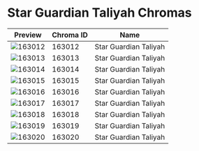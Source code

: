 # Star Guardian Taliyah Chromas



| Preview | Chroma ID | Name |
|---------|-----------|------|
| ![163012](https://raw.communitydragon.org/latest/plugins/rcp-be-lol-game-data/global/default/v1/champion-chroma-images/163/163012.png) | 163012 | Star Guardian Taliyah |
| ![163013](https://raw.communitydragon.org/latest/plugins/rcp-be-lol-game-data/global/default/v1/champion-chroma-images/163/163013.png) | 163013 | Star Guardian Taliyah |
| ![163014](https://raw.communitydragon.org/latest/plugins/rcp-be-lol-game-data/global/default/v1/champion-chroma-images/163/163014.png) | 163014 | Star Guardian Taliyah |
| ![163015](https://raw.communitydragon.org/latest/plugins/rcp-be-lol-game-data/global/default/v1/champion-chroma-images/163/163015.png) | 163015 | Star Guardian Taliyah |
| ![163016](https://raw.communitydragon.org/latest/plugins/rcp-be-lol-game-data/global/default/v1/champion-chroma-images/163/163016.png) | 163016 | Star Guardian Taliyah |
| ![163017](https://raw.communitydragon.org/latest/plugins/rcp-be-lol-game-data/global/default/v1/champion-chroma-images/163/163017.png) | 163017 | Star Guardian Taliyah |
| ![163018](https://raw.communitydragon.org/latest/plugins/rcp-be-lol-game-data/global/default/v1/champion-chroma-images/163/163018.png) | 163018 | Star Guardian Taliyah |
| ![163019](https://raw.communitydragon.org/latest/plugins/rcp-be-lol-game-data/global/default/v1/champion-chroma-images/163/163019.png) | 163019 | Star Guardian Taliyah |
| ![163020](https://raw.communitydragon.org/latest/plugins/rcp-be-lol-game-data/global/default/v1/champion-chroma-images/163/163020.png) | 163020 | Star Guardian Taliyah |